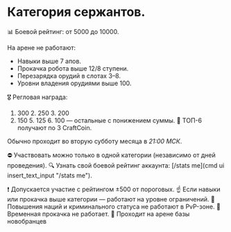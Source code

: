 # Категория сержантов.
📊 Боевой рейтинг: от 5000 до 10000.

На арене не работают:
  * Навыки выше 7 апов.
  * Прокачка робота выше 12/8 ступени.
  * Перезарядка орудий в слотах 3–8.
  * Уровни владения орудиями выше 100.

🎖️ Регловая награда:
1. 300 2. 250 3. 200
4. 150 5. 125 6. 100 — остальные с понижением суммы.
🏅 ТОП-6 получают по 3 CraftCoin.

Обычно проходит во вторую субботу месяца в *21:00 МСК*.

⛔ Участвовать можно только в одной категории (независимо от дней проведения).
🔍 Узнать свой боевой рейтинг аккаунта: [/stats me](cmd ui insert_text_input "/stats me").

❗ Допускается участие с рейтингом ±500 от пороговых.
☝ Если навыки или прокачка выше категории — работают на уровне ограничений.
🚷 Повышения наций и криминального статуса не работают в PvP-зоне.
🧪 Временная прокачка не работает.
📍 Проходит на арене базы новобранцев